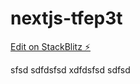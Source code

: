 # nextjs-tfep3t

[Edit on StackBlitz ⚡️](https://jake.stackblitz.com/edit/nextjs-tfep3t)

sfsd
sdfdsfsd
xdfdsfsd
sdfsd
